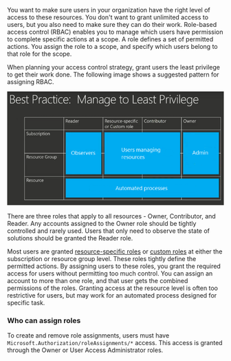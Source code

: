 You want to make sure users in your organization have the right level of access to these resources. You don't want to grant unlimited access to users, but you also need to make sure they can do their work. Role-based access control (RBAC) enables you to manage which users have permission to complete specific actions at a scope. A role defines a set of permitted actions. You assign the role to a scope, and specify which users belong to that role for the scope.

When planning your access control strategy, grant users the least privilege to get their work done. The following image shows a suggested pattern for assigning RBAC.

![Scope](./media/resource-manager-governance-rbac/role-examples.png)

There are three roles that apply to all resources - Owner, Contributor, and Reader. Any accounts assigned to the Owner role should be tightly controlled and rarely used. Users that only need to observe the state of solutions should be granted the Reader role.

Most users are granted [resource-specific roles](../articles/active-directory/role-based-access-built-in-roles.md) or [custom roles](../articles/active-directory/role-based-access-control-custom-roles.md) at either the subscription or resource group level. These roles tightly define the permitted actions. By assigning users to these roles, you grant the required access for users without permitting too much control. You can assign an account to more than one role, and that user gets the combined permissions of the roles. Granting access at the resource level is often too restrictive for users, but may work for an automated process designed for specific task.

### Who can assign roles

To create and remove role assignments, users must have `Microsoft.Authorization/roleAssignments/*` access. This access is granted through the Owner or User Access Administrator roles.